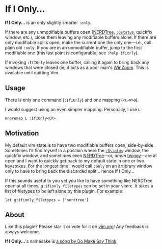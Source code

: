 If I Only&hellip;
=================

**If I Only&hellip;** is an only slightly smarter `:only`.

If there are any unmodifiable buffers open
([NERDTree](https://github.com/scrooloose/nerdtree),
[`:Gstatus`](https://github.com/tpope/vim-fugitive), quickfix window, etc.),
close them leaving any modifiable buffers alone.  If there are only modifiable
splits open, make the current one the only one&mdash;i.e., call plain old
`:only`.  If you are in an unmodifiable buffer, jump to the first modifiable one
(this last point is configurable; see `:help ifionly`).

If invoking `:IfIOnly` leaves one buffer, calling it again to bring back any
windows that were closed (ie, it acts as a poor man's
[WinZoom](https://github.com/vim-scripts/ZoomWin).  This is available until
quitting Vim.


Usage
-----

There is only one command (`:IfIOnly`) and one mapping (`<C-W>O`).

I would suggest using an even simpler mapping.  Personally, I use `L`:

```viml
nnoremap L :IfIOnly<CR>
```


Motivation
----------

My default vim state is to have two modifiable buffers open, side-by-side.
Sometimes I'll find myself in a position where the
[`:Gstatus`](https://github.com/tpope/vim-fugitive) window, the quickfix window,
and sometimes even [NERDTree](https://github.com/scrooloose/nerdtree)&mdash;or,
*ahem* [twiggy](https://github.com/sodapopcan/vim-twiggy)&mdash;are all open and
I want to quickly get back to my default state in one or two keystokes.  For the
longest time I would call `:only` on an artibrary window only to have to bring
back the discarded split... hence If I Only&hellip;

If this sounds useful to you yet you like to have something like NERDTree open
at all times, `g:ifionly_filetypes` can be set in your vimrc.  It takes a list
of filetypes to be left alone by this plugin.  For example:

```viml
let g:ifionly_filetypes = ['nerdtree']
```


About
-----

Like this plugin?  Please star it or vote for it on
[vim.org](http://www.vim.org)!  Any feedback is always welcome.

**If I Only&hellip;**'s namesake is [a song by Do Make Say
Think](https://www.youtube.com/watch?v=48jGHI26uXY).
